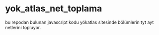 # yok_atlas_net_toplama
bu repodan bulunan javascript kodu yökatlas sitesinde bölümlerin tyt ayt netlerini topluyor.
